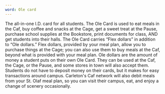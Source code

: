```yaml
---
word: Ole card
---
```


  The all-in-one I.D. card for all students. The Ole Card is used to eat meals in the Caf, buy coffee and snacks at the Cage, get a sweet treat at the Pause, purchase school supplies at the Bookstore, print documents for class, AND get students into their halls. The Ole Card carries “Flex dollars” in addition to “Ole dollars.” Flex dollars, provided by your meal plan, allow you to purchase things at the Cage; you can also use them to buy meals at the Caf, beyond what is provided with your meal plan. Ole dollars are the amount of money a student puts on their own Ole Card. They can be used at the Caf, the Cage, or the Pause, and some stores in town will also accept them. Students do not have to deposit money on their cards, but it makes for easy transactions around campus. Carleton's Caf network will also debit meals from your St. Olaf meal plan, so you can visit their campus, eat, and enjoy a change of scenery occasionally.
